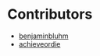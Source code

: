 # Contributors

* [benjaminbluhm](https://github.com/benjaminbluhm)
* [achieveordie](https://github.com/achieveordie)
